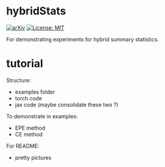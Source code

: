 # hybridStats

 [![arXiv](https://img.shields.io/badge/arXiv-2107.07405-b31b1b.svg)](https://arxiv.org/abs/2410.07548) [![License: MIT](https://img.shields.io/badge/License-MIT-yellow.svg)](https://opensource.org/licenses/MIT) 
 <!-- [![Open In Colab](https://colab.research.google.com/assets/colab-badge.svg)](https://bit.ly/imnn-cosmo) -->

For demonstrating experiments for hybrid summary statistics. 

<!-- ![schematic-twostep-results2](https://github.com/user-attachments/assets/4c803aa7-665b-455e-9723-29b6fd22bccb) -->

# tutorial


Structure:
- examples folder
- torch code
- jax code (maybe consolidate these two ?)

To demonstrate in examples:
- EPE method
- CE method

For README:
- pretty pictures


